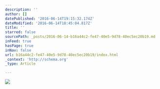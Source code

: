 ```yaml
---
description: ''
author: []
datePublished: '2016-06-14T19:15:32.174Z'
dateModified: '2016-06-14T18:45:04.817Z'
title: ''
starred: false
sourcePath: _posts/2016-06-14-b16a44c2-fe47-40e5-9d78-40ec5ec20b19.md
inFeed: true
hasPage: true
inNav: false
url: b16a44c2-fe47-40e5-9d78-40ec5ec20b19/index.html
_context: 'http://schema.org'
_type: Article

---
```

![](https://the-grid-user-content.s3-us-west-2.amazonaws.com/1c054781-06e4-4d34-91b2-85ff15c367ef.jpg)